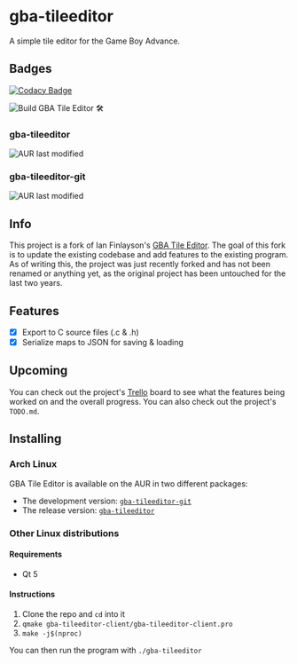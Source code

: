 # gba-tileeditor
A simple tile editor for the Game Boy Advance.

## Badges

[![Codacy Badge](https://app.codacy.com/project/badge/Grade/21d36801cdfb4bfcac550b31ab9eb619)](https://www.codacy.com/manual/quentin-dev/gba-tileeditor?utm_source=github.com&amp;utm_medium=referral&amp;utm_content=quentin-dev/gba-tileeditor&amp;utm_campaign=Badge_Grade)

![Build GBA Tile Editor 🛠️](https://github.com/quentin-dev/gba-tileeditor/workflows/Build%20GBA%20Tile%20Editor%20%F0%9F%9B%A0%EF%B8%8F/badge.svg)

### gba-tileeditor

![AUR last modified](https://img.shields.io/aur/last-modified/gba-tileeditor)

### gba-tileeditor-git

![AUR last modified](https://img.shields.io/aur/last-modified/gba-tileeditor-git)

## Info

This project is a fork of Ian Finlayson's [GBA Tile Editor](https://github.com/IanFinlayson/gba-tileeditor).
The goal of this fork is to update the existing codebase and add features to the
existing program. As of writing this, the project was just recently forked
and has not been renamed or anything yet, as the original project has been
untouched for the last two years.

## Features

- [X] Export to C source files (.c & .h)
- [X] Serialize maps to JSON for saving & loading

## Upcoming

You can check out the project's [Trello](https://trello.com/b/py7VmhQo/gba-tile-editor)
board to see what the features being worked on and the overall progress. You can also
check out the project's `TODO.md`.

## Installing

### Arch Linux

GBA Tile Editor is available on the AUR in two different packages:

- The development version: [`gba-tileeditor-git`](https://aur.archlinux.org/packages/gba-tileeditor-git/)
- The release version: [`gba-tileeditor`](https://aur.archlinux.org/packages/gba-tileeditor/)

### Other Linux distributions

#### Requirements

* Qt 5

#### Instructions

1. Clone the repo and `cd` into it
2. `qmake gba-tileeditor-client/gba-tileeditor-client.pro`
3. `make -j$(nproc)`

You can then run the program with `./gba-tileeditor`
